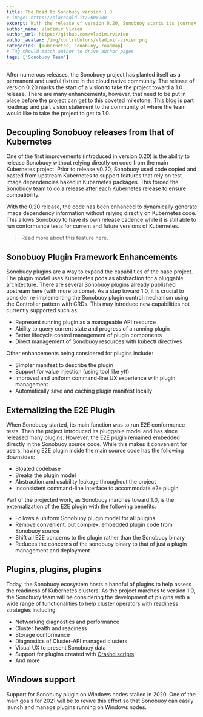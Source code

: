```yaml
---
title: The Road to Sonobuoy version 1.0
# image: https://placehold.it/200x200
excerpt: With the release of version 0.20, Sunobuoy starts its journey toward 1.0. Let's see what it will take to get there.
author_name: Vladimir Vivien
author_url: https://github.com/vladimirvivien
author_avatar: /img/contributors/vladimir-vivien.png
categories: [kubernetes, sonobuoy, roadmap]
# Tag should match author to drive author pages
tags: ['Sonobuoy Team']
---
```


After numerous releases, the Sonobuoy project has planted itself as a permanent and useful fixture in the cloud native community.  The release of version 0.20 marks the start of a vision to take the project toward a 1.0 release.  There are many enhancements, however, that need to be put in place before the project can get to this coveted milestone.  This blog is part roadmap and part vision statement to the community of where the team would like to take the project to get to 1.0.

## Decoupling Sonobuoy releases from that of Kubernetes
One of the first improvements (introduced in version 0.20) is the ability to release Sonobuoy without relying directly on code from the main Kubernetes project.  Prior to release v0.20, Sonobuoy used code copied and pasted from upstream Kubernetes to support features that rely on test image dependencies baked in Kubernetes packages. This forced the Sonobuoy team to do a release after each Kubernetes release to ensure compatibility.  

With the 0.20 release, the code has been enhanced to dynamically generate image dependency information without relying directly on Kubernetes code.  This allows Sonobuoy to have its own release cadence while it is still able to run conformance tests for current and future versions of Kubernetes.
> Read more about this feature here.

## Sonobuoy Plugin Framework Enhancements
Sonobuoy plugins are a way to expand the capabilities of the base project.  The plugin model uses Kubernetes pods as abstraction for a pluggable architecture.  There are several Sonobuoy plugins already published upstream here (with more to come).  As a step toward 1.0, it is crucial to consider re-implementing the Sonobuoy plugin control mechanism using the Controller pattern with CRDs.  This may introduce new capabilities not currently supported such as:

 * Represent running plugin as a manageable API resource
 * Ability to query current state and progress of a running plugin
 * Better lifecycle control management of plugin components
 * Direct management of Sonobuoy resources with kubectl directives

Other enhancements being considered for plugins include:
 * Simpler manifest to describe the plugin
 * Support for value injection (using tool like ytt)
 * Improved and uniform command-line UX experience with plugin management
 * Automatically save and caching plugin manifest locally

## Externalizing the E2E Plugin
 
When Sonobuoy started, its main function was to run E2E conformance tests.  Then the project introduced its pluggable model and has since released many plugins.  However, the E2E plugin remained embedded directly in the Sonobuoy source code.  While this makes it convenient for users, having E2E plugin inside the main source code has the following downsides:

 * Bloated codebase
 * Breaks the plugin model
 * Abstraction and usability leakage throughout the project
 * Inconsistent command-line interface to accommodate e2e plugin

Part of the projected work, as Sonobuoy marches toward 1.0, is the externalization of the  E2E plugin with the following benefits:

 * Follows a uniform Sonobuoy plugin model for all plugins
 * Remove convenient, but complex, embedded plugin code from Sonobuoy source
 * Shift all E2E concerns to the plugin rather than the Sonobuoy binary
 * Reduces the concerns of the sonobuoy binary to that of just a plugin management and deployment

## Plugins, plugins, plugins
Today, the Sonobuoy ecosystem hosts a handful of plugins to help assess the readiness of Kubernetes clusters.  As the project marches to version 1.0, the Sonobuoy team will be considering the development of plugins with a wide range of functionalities to help cluster operators with readiness strategies including:

 * Networking diagnostics and performance
 * Cluster health and readiness
 * Storage conformance
 * Diagnostics of Cluster-API managed clusters
 * Visual UX to present Sonobuoy data
 * Support for plugins created with [Crashd scripts](https://github.com/vmware-tanzu/crash-diagnostics)
 * And more

## Windows support
Support for Sonobuoy plugin on Windows nodes stalled in 2020.  One of the main goals for 2021 will be to revive this effort so that Sonobuoy can easily launch and manage plugins running on Windows nodes.
